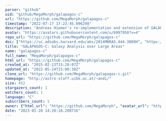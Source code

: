```yaml
---
parser: "github"
uid: "github/MegaMorph/galapagos-c"
url: "https://github.com/MegaMorph/galapagos-c"
timestamp: "2022-07-17 17:23:45.096298"
description: "Andreas Hiemer's re-implementation and extension of GALAPAGOS in C"
avatar: "https://avatars.githubusercontent.com/u/6997950?v=4"
repo_url: "https://github.com/MegaMorph/galapagos-c"
doi: ["https://ui.adsabs.harvard.edu/abs/2014MNRAS.444.3089H", "https://ui.adsabs.harvard.edu/abs/2014ascl.soft08011H/abstract"]
title: "GALAPAGOS-C: Galaxy Analysis over Large Areas"
name: "galapagos-c"
full_name: "MegaMorph/galapagos-c"
html_url: "https://github.com/MegaMorph/galapagos-c"
created_at: "2015-02-13T15:28:07Z"
updated_at: "2022-05-24T15:00:38Z"
clone_url: "https://github.com/MegaMorph/galapagos-c.git"
homepage: "http://astro-staff.uibk.ac.at/~andi/"
size: 452
stargazers_count: 1
watchers_count: 1
language: "C"
subscribers_count: 1
owner: {"html_url": "https://github.com/MegaMorph", "avatar_url": "https://avatars.githubusercontent.com/u/6997950?v=4", "login": "MegaMorph", "type": "Organization"}
date: "2023-01-28 14:20:18.208716"
---
```

